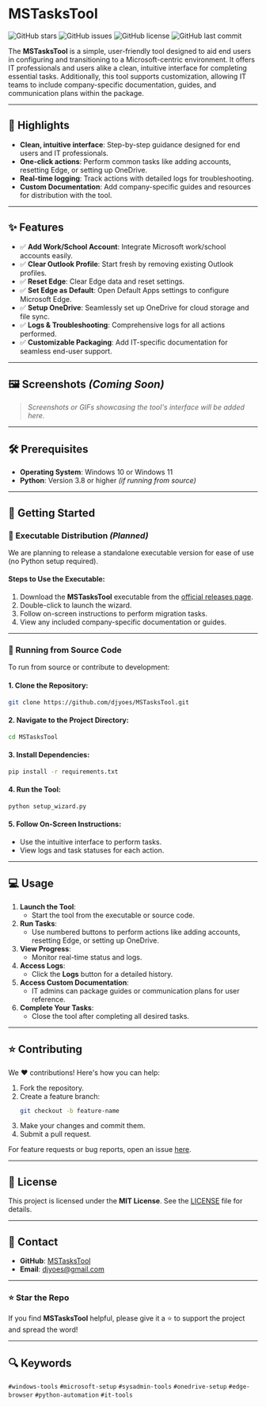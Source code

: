 # MSTasksTool

![GitHub stars](https://img.shields.io/github/stars/djyoes/MSTasksTool?style=social)
![GitHub issues](https://img.shields.io/github/issues/djyoes/MSTasksTool)
![GitHub license](https://img.shields.io/github/license/djyoes/MSTasksTool)
![GitHub last commit](https://img.shields.io/github/last-commit/djyoes/MSTasksTool)

The **MSTasksTool** is a simple, user-friendly tool designed to aid end users in configuring and transitioning to a Microsoft-centric environment. It offers IT professionals and users alike a clean, intuitive interface for completing essential tasks. Additionally, this tool supports customization, allowing IT teams to include company-specific documentation, guides, and communication plans within the package.

---

## 🚀 Highlights
- **Clean, intuitive interface**: Step-by-step guidance designed for end users and IT professionals.
- **One-click actions**: Perform common tasks like adding accounts, resetting Edge, or setting up OneDrive.
- **Real-time logging**: Track actions with detailed logs for troubleshooting.
- **Custom Documentation**: Add company-specific guides and resources for distribution with the tool.

---

## ✨ Features

- ✅ **Add Work/School Account**: Integrate Microsoft work/school accounts easily.
- ✅ **Clear Outlook Profile**: Start fresh by removing existing Outlook profiles.
- ✅ **Reset Edge**: Clear Edge data and reset settings.
- ✅ **Set Edge as Default**: Open Default Apps settings to configure Microsoft Edge.
- ✅ **Setup OneDrive**: Seamlessly set up OneDrive for cloud storage and file sync.
- ✅ **Logs & Troubleshooting**: Comprehensive logs for all actions performed.
- ✅ **Customizable Packaging**: Add IT-specific documentation for seamless end-user support.

---

## 🖼 Screenshots *(Coming Soon)*

> *Screenshots or GIFs showcasing the tool's interface will be added here.*

---

## 🛠 Prerequisites

- **Operating System**: Windows 10 or Windows 11
- **Python**: Version 3.8 or higher *(if running from source)*

---

## 🔧 Getting Started

### 🎯 Executable Distribution *(Planned)*

We are planning to release a standalone executable version for ease of use (no Python setup required).

#### Steps to Use the Executable:
1. Download the **MSTasksTool** executable from the [official releases page](https://github.com/djyoes/MSTasksTool/releases).
2. Double-click to launch the wizard.
3. Follow on-screen instructions to perform migration tasks.
4. View any included company-specific documentation or guides.

---

### 🐍 Running from Source Code

To run from source or contribute to development:

#### 1. Clone the Repository:
```bash
git clone https://github.com/djyoes/MSTasksTool.git
```

#### 2. Navigate to the Project Directory:
```bash
cd MSTasksTool
```

#### 3. Install Dependencies:
```bash
pip install -r requirements.txt
```

#### 4. Run the Tool:
```bash
python setup_wizard.py
```

#### 5. Follow On-Screen Instructions:
- Use the intuitive interface to perform tasks.
- View logs and task statuses for each action.

---

## 💻 Usage

1. **Launch the Tool**:
   - Start the tool from the executable or source code.
2. **Run Tasks**:
   - Use numbered buttons to perform actions like adding accounts, resetting Edge, or setting up OneDrive.
3. **View Progress**:
   - Monitor real-time status and logs.
4. **Access Logs**:
   - Click the **Logs** button for a detailed history.
5. **Access Custom Documentation**:
   - IT admins can package guides or communication plans for user reference.
6. **Complete Your Tasks**:
   - Close the tool after completing all desired tasks.

---

## ⭐ Contributing

We ❤️ contributions! Here's how you can help:
1. Fork the repository.
2. Create a feature branch:
   ```bash
   git checkout -b feature-name
   ```
3. Make your changes and commit them.
4. Submit a pull request.

For feature requests or bug reports, open an issue [here](https://github.com/djyoes/MSTasksTool/issues).

---

## 📄 License

This project is licensed under the **MIT License**. See the [LICENSE](LICENSE) file for details.

---

## 📢 Contact

- **GitHub**: [MSTasksTool](https://github.com/djyoes/MSTasksTool)
- **Email**: [djyoes@gmail.com](mailto:djyoes@gmail.com)

---

### ⭐ Star the Repo

If you find **MSTasksTool** helpful, please give it a ⭐ to support the project and spread the word!

---

## 🔍 Keywords

`#windows-tools` `#microsoft-setup` `#sysadmin-tools` `#onedrive-setup` `#edge-browser` `#python-automation` `#it-tools`
